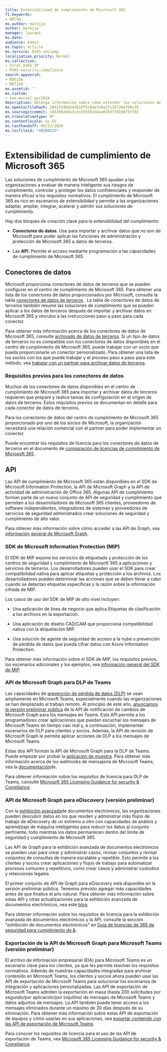 ```yaml
---
title: Extensibilidad de cumplimiento de Microsoft 365
f1.keywords:
- NOCSH
ms.author: markjjo
author: markjjo
manager: laurawi
ms.date: ''
audience: Admin
ms.topic: article
ms.service: O365-seccomp
localization_priority: Normal
ms.collection:
- Strat_O365_IP
- M365-security-compliance
search.appverid:
- MOE150
- MET150
ms.assetid: ''
ms.custom:
- seo-marvel-apr2020
description: Obtenga información sobre cómo extender las soluciones de cumplimiento de Microsoft 365 mediante conectores de datos de terceros y API de Microsoft Graph.
ms.openlocfilehash: 284125db8243b10f5c8de7e0a37c1b7284709c28
ms.sourcegitcommit: c083602dda3cdcb5b58cb8aa070d77019075f765
ms.translationtype: MT
ms.contentlocale: es-ES
ms.lasthandoff: 09/22/2020
ms.locfileid: "48204515"
---
```

# <a name="microsoft-365-compliance-extensibility"></a>Extensibilidad de cumplimiento de Microsoft 365

Las soluciones de cumplimiento de Microsoft 365 ayudan a las organizaciones a evaluar de manera inteligente sus riesgos de cumplimiento, controlar y proteger los datos confidenciales y responder de manera eficaz a los requisitos normativos. El cumplimiento de Microsoft 365 es rico en escenarios de extensibilidad y permite a las organizaciones adaptar, ampliar, integrar, acelerar y admitir sus soluciones de cumplimiento.

Hay dos bloques de creación clave para la extensibilidad del cumplimiento:

- **Conectores de datos**. Use para importar y archivar datos que no son de Microsoft para poder aplicar las funciones de administración y protección de Microsoft 365 a datos de terceros.

- Las **API**. Permite el acceso mediante programación a las capacidades de cumplimiento de Microsoft 365.

## <a name="data-connectors"></a>Conectores de datos

Microsoft proporciona conectores de datos de terceros que se pueden configurar en el centro de cumplimiento de Microsoft 365. Para obtener una lista de los conectores de datos proporcionados por Microsoft, consulte la tabla [conectores de datos de terceros](archiving-third-party-data.md#third-party-data-connectors) . La tabla de conectores de datos de terceros también resume las soluciones de cumplimiento que se pueden aplicar a los datos de terceros después de importar y archivar datos en Microsoft 365 y vínculos a las instrucciones paso a paso para cada conector.

Para obtener más información acerca de los conectores de datos de Microsoft 365, consulte [archivado de datos de terceros](archiving-third-party-data.md). Si un tipo de datos de terceros no es compatible con los conectores de datos disponibles en el centro de cumplimiento de Microsoft 365, puede trabajar con un socio que pueda proporcionarle un conector personalizado. Para obtener una lista de los socios con los que puede trabajar y el proceso paso a paso para este método, vea [trabajar con un partner para archivar datos de terceros](work-with-partner-to-archive-third-party-data.md).

### <a name="prerequisites-for-data-connectors"></a>Requisitos previos para los conectores de datos

Muchos de los conectores de datos disponibles en el centro de cumplimiento de Microsoft 365 para importar y archivar datos de terceros requieren que prepare y realice tareas de configuración en el origen de datos de terceros. Estos requisitos previos se documentan en detalle para cada conector de datos de terceros.

Para los conectores de datos del centro de cumplimiento de Microsoft 365 proporcionado por uno de los socios de Microsoft, la organización necesitará una relación comercial con el partner para poder implementar un conector.

Puede encontrar los requisitos de licencia para los conectores de datos de terceros en el documento de [comparación de licencias de cumplimiento de Microsoft 365](https://docs.microsoft.com/office365/servicedescriptions/downloads/microsoft-365-compliance-licensing-comparison.xlsx) .

## <a name="apis"></a>API

Las API de cumplimiento de Microsoft 365 están disponibles en el SDK de Microsoft Information Protection, la API de Microsoft Graph y la API de actividad de administración de Office 365. Algunas API de cumplimiento forman parte de un nuevo conjunto de API de seguridad y cumplimiento que permiten a los desarrolladores de Microsoft 365 clientes, proveedores de software independientes, integradores de sistemas y proveedores de servicios de seguridad administrados crear soluciones de seguridad y cumplimiento de alto valor.

Para obtener más información sobre cómo acceder a las API de Graph, vea [información general de Microsoft Graph](https://docs.microsoft.com/graph/overview).

### <a name="microsoft-information-protection-mip-sdk"></a>SDK de Microsoft Information Protection (MIP)

El SDK de MIP expone los servicios de etiquetado y protección de los centros de seguridad y cumplimiento de Microsoft 365 a aplicaciones y servicios de terceros. Los desarrolladores pueden usar el SDK para crear compatibilidad nativa para aplicar etiquetas y protección a los archivos. Los desarrolladores pueden determinar las acciones que se deben llevar a cabo cuando se detectan etiquetas específicas y la razón sobre la información cifrada de MIP.

Los casos de uso del SDK de MIP de alto nivel incluyen:

- Una aplicación de línea de negocio que aplica Etiquetas de clasificación a los archivos en la exportación.

- Una aplicación de diseño CAD/CAM que proporciona compatibilidad nativa con la etiquetación MIP.

- Una solución de agente de seguridad de acceso a la nube o prevención de pérdida de datos que pueda cifrar datos con Azure Information Protection.

Para obtener más información sobre el SDK de MIP, los requisitos previos, los escenarios adicionales y los ejemplos, vea [información general del SDK de MIP](https://docs.microsoft.com/information-protection/develop/overview).

### <a name="microsoft-graph-api-for-teams-dlp"></a>API de Microsoft Graph para DLP de Teams

Las capacidades de [prevención de pérdida de datos (DLP)](dlp-microsoft-teams.md) se usan ampliamente en Microsoft Teams, especialmente cuando las organizaciones se han desplazado al trabajo remoto. Al principio de este año, [anunciamos la versión preliminar pública](https://developer.microsoft.com/graph/blogs/announcing-change-notifications-for-microsoft-teams-messages/) de la API de notificación de cambios de Microsoft Graph para los mensajes en Teams. Esta API permite a los programadores crear aplicaciones que puedan escuchar los mensajes de Microsoft Teams en tiempo casi real y, a continuación, implementar escenarios de DLP para clientes y socios. Además, la API de revisión de Microsoft Graph le permite aplicar acciones de DLP a los mensajes de Microsoft Teams.

Estas dos API forman la API de Microsoft Graph para la DLP de Teams. Puede empezar por probar la [aplicación de muestra](https://github.com/microsoftgraph/csharp-webhook-with-resource-data). Para obtener más información acerca de los webhooks de mensajería de Microsoft Teams, vea la [documentación](https://docs.microsoft.com/graph/api/subscription-post-subscriptions)de.

Para obtener información sobre los requisitos de licencia para DLP de Teams, consulte [Microsoft 365 Licensing Guidance for security & Compliance](https://docs.microsoft.com/office365/servicedescriptions/microsoft-365-service-descriptions/microsoft-365-tenantlevel-services-licensing-guidance/microsoft-365-security-compliance-licensing-guidance#office-365-data-loss-prevention-for-exchange-online-sharepoint-online-and-onedrive-for-business).

### <a name="microsoft-graph-api-for-ediscovery-preview"></a>API de Microsoft Graph para eDiscovery (versión preliminar)

Con la [exhibición avanzada](overview-ediscovery-20.md)de documentos electrónicos, las organizaciones pueden descubrir datos en los que residen y administrar más flujos de trabajo de eDiscovery de un extremo a otro con capacidades de análisis y aprendizaje de máquina inteligentes para reducir los datos al conjunto pertinente, todo mientras los datos permanecen dentro del límite de seguridad y cumplimiento de Microsoft 365.

Las API de Graph para la exhibición avanzada de documentos electrónicos se pueden usar para crear y administrar casos, revisar conjuntos y revisar conjuntos de consultas de manera escalable y repetible. Esto permite a los clientes y socios crear aplicaciones y flujos de trabajo para automatizar procesos comunes y repetitivos, como crear casos y administrar custodios y retenciones legales.

El primer conjunto de API de Graph para eDiscovery está disponible en la versión preliminar pública. Tenemos previsto agregar más capacidades antes de que finalice el año natural. Para obtener más información sobre estas API y otras actualizaciones para la exhibición avanzada de documentos electrónicos, vea este [blog](https://aka.ms/Ignite2020AeDAA).

Para obtener información sobre los requisitos de licencia para la exhibición avanzada de documentos electrónicos y la API, consulte la sección "exhibición de documentos electrónicos" en [Guía de licencias de 365 de seguridad para cumplimiento de &](https://docs.microsoft.com/office365/servicedescriptions/microsoft-365-service-descriptions/microsoft-365-tenantlevel-services-licensing-guidance/microsoft-365-security-compliance-licensing-guidance#ediscovery).

### <a name="microsoft-graph-api-for-teams-export-preview"></a>Exportación de la API de Microsoft Graph para Microsoft Teams (versión preliminar)

El archivo de información empresarial (EIA) para Microsoft Teams es un escenario clave para los clientes, ya que les permite resolver los requisitos normativos. Además de nuestras capacidades integradas para archivar contenido en Microsoft Teams, los clientes y socios ahora pueden usar las API de exportación de Microsoft Teams para solucionar los escenarios de integración y aplicaciones personalizadas. Las API de exportación de Microsoft Teams admiten la exportación en masa (hasta 200 solicitudes por segundo/por aplicación/por inquilino) de mensajes de Microsoft Teams y datos adjuntos de mensajes. La API también puede tener acceso a los mensajes eliminados durante un máximo de 30 días después de su eliminación. Para obtener más información sobre estas API de exportación de equipos y cómo usarlas en sus aplicaciones, vea [exportar contenido con las API de exportación de Microsoft Teams](https://docs.microsoft.com/microsoftteams/export-teams-content).

Para conocer los requisitos de licencia para el uso de las API de exportación de Teams, vea [Microsoft 365 Licensing Guidance for security & Compliance](https://docs.microsoft.com/office365/servicedescriptions/microsoft-365-service-descriptions/microsoft-365-tenantlevel-services-licensing-guidance/microsoft-365-security-compliance-licensing-guidance).

